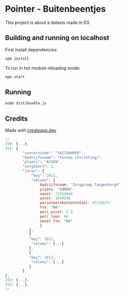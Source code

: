 # Pointer - Buitenbeentjes

This project is about a datavis made in D3.

## Building and running on localhost

First install dependencies:

```sh
npm install
```

To run in hot module reloading mode:

```sh
npm start
```


## Running

```sh
node dist/bundle.js
```

## Credits

Made with [createapp.dev](https://createapp.dev/)

```javascript
// ...
150: {...},
151: {
        "concerncode": "YAZ7UUHPFR",
        "bedrijfsnaam": "Yorneo (Stichting)",
        "plaats": "ASSEN",
        "zorgSoort": 1,
        "jaren": {
            "key": 2011,
            "values": {
                bedrijfsnaam: "Zorggroep Tangenborgh"
                plaats: "EMMEN"
                omzet: 71554044
                winst: 1644296
                personeelskostentotaal: 47210273
                fte: "NA"
                perc_winst: 2.3
                perc_loon: 66
                omzet_fte: "NA"
                }
           },
           {
           "key": 2012,
            "values": {...}
           },
           {
           "key": 2013,
            "values": {...}
           }
        }
},
152: {...},
153: {...},
// ...
```
